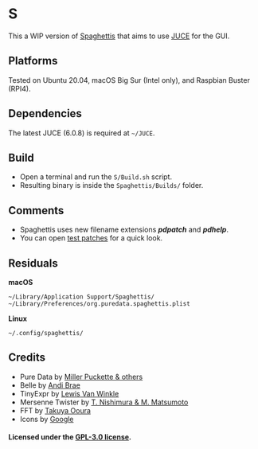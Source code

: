 
# S

This a WIP version of [Spaghettis](https://github.com/Spaghettis/Spaghettis) that aims to use [JUCE](https://github.com/juce-framework/JUCE) for the GUI.

## Platforms

Tested on Ubuntu 20.04, macOS Big Sur (Intel only), and Raspbian Buster (RPI4).
        
## Dependencies

The latest JUCE (6.0.8) is required at `~/JUCE`.

## Build

- Open a terminal and run the `S/Build.sh` script.
- Resulting binary is inside the `Spaghettis/Builds/` folder.

## Comments

- Spaghettis uses new filename extensions ***pdpatch*** and ***pdhelp***.
- You can open [test patches](https://github.com/nicolasdanet/S/tree/master/Spaghettis/Modules/T/stuff) for a quick look.

## Residuals

**macOS**

    ~/Library/Application Support/Spaghettis/
    ~/Library/Preferences/org.puredata.spaghettis.plist

**Linux**

    ~/.config/spaghettis/

## Credits

- Pure Data by [Miller Puckette & others](http://msp.ucsd.edu/Software/pd-README.txt)
- Belle by [Andi Brae](https://github.com/andibrae/belle)
- TinyExpr by [Lewis Van Winkle](https://github.com/codeplea/tinyexpr)
- Mersenne Twister by [T. Nishimura & M. Matsumoto](http://www.math.sci.hiroshima-u.ac.jp/~m-mat)
- FFT by [Takuya Ooura](http://www.kurims.kyoto-u.ac.jp/~ooura/fft.html)
- Icons by [Google](https://github.com/google/material-design-icons)

#### Licensed  under the [GPL-3.0 license](https://opensource.org/licenses/GPL-3.0).
